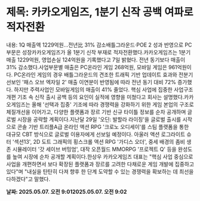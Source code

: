 # **제목: 카카오게임즈, 1분기 신작 공백 여파로 적자전환**

  내용: 1Q 매출액 1229억원...전년比 31% 감소배틀그라운드·POE 2 성과 반영으로 PC 부문은 성장카카오게임즈가 올 1분기 신작 부재로 적자전환했다.카카오게임즈는 1분기 매출 1229억원, 영업손실 124억원을 기록했다고 7일 밝혔다. 전년 동기보다 매출이 31% 감소했다.사업부문별 매출은 PC온라인 게임 268억원, 모바일 게임은 961억원이다. PC온라인 게임의 경우 배틀그라운드의 견조한 트래픽 기반 업데이트 효과와 전분기 선보인 '패스 오브 엑자일 2' 매출 이연분이 반영됨에 따라 전년 동기 대비 72% 증가했다. 하지만 주력사업인 모바일게임의 매출이 41% 줄었다. 핵심 사업에 집중한 사업구조 개편 기조 속 신작 출시 공백 등의 요인이 실적에 영향을 미쳤다고 회사는 설명했다.카카오게임즈는 올해 '선택과 집중' 기조에 따라 경쟁력을 강화하기 위한 게임 본업의 구조로 체질개선을 이어가고, 다양한 플랫폼과 장르 기반 신규 타이틀 정보를 순차 공개하며 글로벌 시장을 공략할 계획이다.지난달 29일 '오딘: 발할라 라이징'을 글로벌 출시를 시작으로 콘솔 기반 트리플A급 온라인 액션 RPG '크로노 오디세이'를 스팀 플랫폼을 통한 대규모 CBT 방식으로 글로벌 이용자에게 선보일 예정이다. 아울러 액션 로그라이트 슈터 '섹션13', 2D 도트 그래픽의 횡스크롤 액션 RPG '가디스 오더', 중세 배경의 좀비 생존 시뮬레이터 '갓 세이브 버밍엄', 대작 오픈월드 MMORPG '프로젝트 Q' 등을 완성도를 높여 시장에 순차 공개할 계획이다.한상우 카카오게임즈 대표는 "핵심 사업 중심으로 사업을 개편하면서 보다 확장된 플랫폼과 장르를 고려한 다채로운 게임 개발에 집중하고 있다"며 "내실을 탄탄히 다져 향후 한 단계 도약할 수 있는 경쟁력을 확보하는 데 최선을 다하겠다"고 말했다.

  **날짜: 2025.05.07. 오전 9:012025.05.07. 오전 9:02**